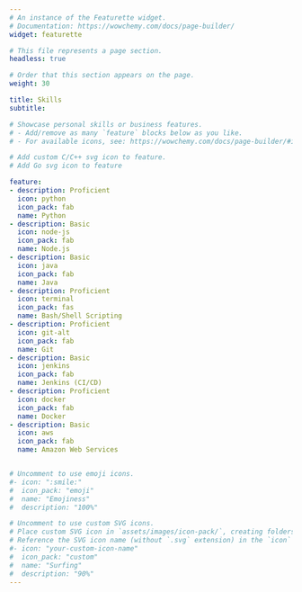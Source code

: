 ```yaml
---
# An instance of the Featurette widget.
# Documentation: https://wowchemy.com/docs/page-builder/
widget: featurette

# This file represents a page section.
headless: true

# Order that this section appears on the page.
weight: 30

title: Skills
subtitle:

# Showcase personal skills or business features.
# - Add/remove as many `feature` blocks below as you like.
# - For available icons, see: https://wowchemy.com/docs/page-builder/#icons

# Add custom C/C++ svg icon to feature.
# Add Go svg icon to feature

feature:
- description: Proficient
  icon: python
  icon_pack: fab
  name: Python
- description: Basic
  icon: node-js
  icon_pack: fab
  name: Node.js
- description: Basic
  icon: java
  icon_pack: fab
  name: Java
- description: Proficient
  icon: terminal
  icon_pack: fas
  name: Bash/Shell Scripting
- description: Proficient
  icon: git-alt
  icon_pack: fab
  name: Git
- description: Basic
  icon: jenkins
  icon_pack: fab
  name: Jenkins (CI/CD)
- description: Proficient
  icon: docker
  icon_pack: fab
  name: Docker
- description: Basic
  icon: aws
  icon_pack: fab
  name: Amazon Web Services


# Uncomment to use emoji icons.
#- icon: ":smile:"
#  icon_pack: "emoji"
#  name: "Emojiness"
#  description: "100%"  

# Uncomment to use custom SVG icons.
# Place custom SVG icon in `assets/images/icon-pack/`, creating folders if necessary.
# Reference the SVG icon name (without `.svg` extension) in the `icon` field.
#- icon: "your-custom-icon-name"
#  icon_pack: "custom"
#  name: "Surfing"
#  description: "90%"
---
```

